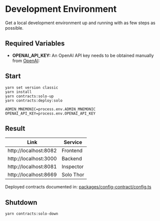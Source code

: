 # Development Environment

Get a local development environment up and running with as few steps as possible.

## Required Variables

- **OPENAI_API_KEY:** An OpenAI API key needs to be obtained manually from [OpenAI](https://platform.openai.com/api-keys):

## Start

```shell
yarn set version classic
yarn install
yarn contracts:solo-up
yarn contracts:deploy:solo

ADMIN_MNEMONIC=process.env.ADMIN_MNEMONIC
OPENAI_API_KEY=process.env.OPENAI_API_KEY
```

## Result

| Link                  | Service   |
| --------------------- | --------- |
| http://localhost:8082 | Frontend  |
| http://localhost:3000 | Backend   |
| http://localhost:8081 | Inspector |
| http://localhost:8669 | Solo Thor |

Deployed contracts documented in: [packages/config-contract/config.ts](packages/config-contract/config.ts)

## Shutdown

```shell
yarn contracts:solo-down
```
